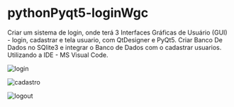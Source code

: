 # pythonPyqt5-loginWgc

Criar um sistema de login, onde terá 3 Interfaces Gráficas de Usuário (GUI) - login, cadastrar e tela usuario, com QtDesigner e PyQt5. Criar Banco De Dados no SQlite3 e integrar o Banco de Dados com o cadastrar usuarios. Utilizando a IDE - MS Visual Code.


![login](https://user-images.githubusercontent.com/47151248/155852151-3459d52b-7cc3-4a22-9892-d50207b6e2f5.jpg)

![cadastro](https://user-images.githubusercontent.com/47151248/155852150-663d4aec-0bb3-4dc2-b3ea-c53e1433c2ca.jpg)

![logout](https://user-images.githubusercontent.com/47151248/155852152-d0b9c187-a1fd-4bb2-a578-ac6ede9baac9.jpg)
